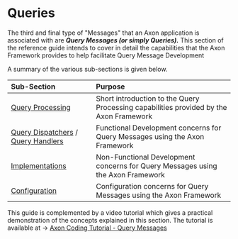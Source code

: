 # Queries

The third and final type of "Messages" that an Axon application is associated with are _**Query Messages \(or simply Queries\).**_  This section of the reference guide  intends to cover in detail the capabilities that the Axon Framework provides to help facilitate Query Message Development

A summary of the various sub-sections is given below.

| Sub-Section | Purpose |
| :--- | :--- |
| [Query Processing](query-processing.md) | Short introduction to the Query Processing capabilities provided by the Axon Framework |
| [Query Dispatchers](../command-handling/dispatching-commands.md) / [Query Handlers](../command-handling/command-handlers.md) | Functional Development concerns for Query Messages using the Axon Framework |
| [Implementations](query-dispatching.md) | Non-Functional Development concerns for Query Messages using the Axon Framework |
| [Configuration](configuring-query-handlers.md) | Configuration concerns for Query Messages using the Axon Framework |

This guide is complemented by a video tutorial which gives a practical demonstration of the concepts explained in this section. The tutorial is available at  -&gt; [Axon Coding Tutorial - Query Messages](https://www.youtube.com/watch?v=jS1vfc5EohM&feature=youtu.be)

